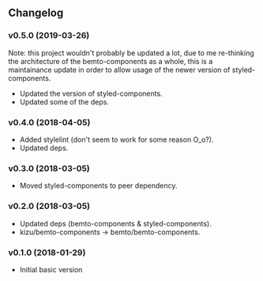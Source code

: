 ## Changelog

### v0.5.0 (2019-03-26)

Note: this project wouldn't probably be updated a lot, due to me re-thinking the architecture of the bemto-components as a whole, this is a maintainance update in order to allow usage of the newer version of styled-components.

- Updated the version of styled-components.
- Updated some of the deps.

### v0.4.0 (2018-04-05)

- Added stylelint (don't seem to work for some reason O_o?).
- Updated deps.

### v0.3.0 (2018-03-05)

- Moved styled-components to peer dependency.

### v0.2.0 (2018-03-05)

- Updated deps (bemto-components & styled-components).
- kizu/bemto-components → bemto/bemto-components.

### v0.1.0 (2018-01-29)

- Initial basic version
